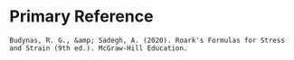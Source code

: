 # Primary Reference

````
Budynas, R. G., &amp; Sadegh, A. (2020). Roark's Formulas for Stress and Strain (9th ed.). McGraw-Hill Education.
````